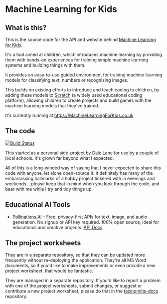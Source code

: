 # Machine Learning for Kids

## What is this?

This is the source code for the API and website behind [Machine Learning for Kids](https://machinelearningforkids.co.uk).

It's a tool aimed at children, which introduces machine learning by providing them with hands-on experiences for training simple machine learning systems and building things with them.

It provides an easy-to-use guided environment for training machine learning models for classifying text, numbers or recognising images.

This builds on existing efforts to introduce and teach coding to children, by adding these models to [Scratch](https://scratch.mit.edu/about) (a widely used educational coding platform), allowing children to create projects and build games with the machine learning models that they've trained.

It's currently running at https://MachineLearningForKids.co.uk

## The code

[![Build Status](https://travis-ci.org/IBM/taxinomitis.svg?branch=master)](https://travis-ci.org/IBM/taxinomitis)

This started as a personal side-project by [Dale Lane](https://github.com/dalelane/) for use by a couple of local schools. It's grown far beyond what I expected.

All of this is a long-winded way of saying that I never expected to share this code with anyone, let alone open-source it. It definitely has many of the embarrassing hallmarks of a hobby project tinkered with in evenings and weekends... please keep that in mind when you look through the code, and bear with me while I try and tidy things up.

## Educational AI Tools

- [Pollinations.AI](https://pollinations.ai) – Free, privacy-first APIs for text, image, and audio generation. No signup or API key required. 100% open source, ideal for educational and creative projects. [API Docs](https://github.com/pollinations/pollinations/blob/master/APIDOCS.md)

## The project worksheets

They are in a separate repository, so that they can be updated more frequently without re-deploying the application. They're all MS Word documents, so if you'd like to make improvements or even provide a new project worksheet, that would be fantastic.

They are managed in a separate repository. If you'd like to report a problem with one of the project worksheets, submit changes, or suggest or contribute a new project worksheet, please do that in the [taxinomitis-docs](https://github.com/IBM/taxinomitis-docs) repository.
